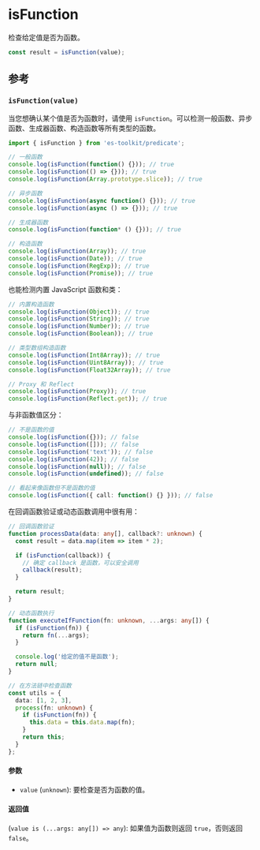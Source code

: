 # isFunction

检查给定值是否为函数。

```typescript
const result = isFunction(value);
```

## 参考

### `isFunction(value)`

当您想确认某个值是否为函数时，请使用 `isFunction`。可以检测一般函数、异步函数、生成器函数、构造函数等所有类型的函数。

```typescript
import { isFunction } from 'es-toolkit/predicate';

// 一般函数
console.log(isFunction(function() {})); // true
console.log(isFunction(() => {})); // true
console.log(isFunction(Array.prototype.slice)); // true

// 异步函数
console.log(isFunction(async function() {})); // true
console.log(isFunction(async () => {})); // true

// 生成器函数
console.log(isFunction(function* () {})); // true

// 构造函数
console.log(isFunction(Array)); // true
console.log(isFunction(Date)); // true
console.log(isFunction(RegExp)); // true
console.log(isFunction(Promise)); // true
```

也能检测内置 JavaScript 函数和类：

```typescript
// 内置构造函数
console.log(isFunction(Object)); // true
console.log(isFunction(String)); // true
console.log(isFunction(Number)); // true
console.log(isFunction(Boolean)); // true

// 类型数组构造函数
console.log(isFunction(Int8Array)); // true
console.log(isFunction(Uint8Array)); // true
console.log(isFunction(Float32Array)); // true

// Proxy 和 Reflect
console.log(isFunction(Proxy)); // true
console.log(isFunction(Reflect.get)); // true
```

与非函数值区分：

```typescript
// 不是函数的值
console.log(isFunction({})); // false
console.log(isFunction([])); // false
console.log(isFunction('text')); // false
console.log(isFunction(42)); // false
console.log(isFunction(null)); // false
console.log(isFunction(undefined)); // false

// 看起来像函数但不是函数的值
console.log(isFunction({ call: function() {} })); // false
```

在回调函数验证或动态函数调用中很有用：

```typescript
// 回调函数验证
function processData(data: any[], callback?: unknown) {
  const result = data.map(item => item * 2);

  if (isFunction(callback)) {
    // 确定 callback 是函数，可以安全调用
    callback(result);
  }

  return result;
}

// 动态函数执行
function executeIfFunction(fn: unknown, ...args: any[]) {
  if (isFunction(fn)) {
    return fn(...args);
  }

  console.log('给定的值不是函数');
  return null;
}

// 在方法链中检查函数
const utils = {
  data: [1, 2, 3],
  process(fn: unknown) {
    if (isFunction(fn)) {
      this.data = this.data.map(fn);
    }
    return this;
  }
};
```

#### 参数

- `value` (`unknown`): 要检查是否为函数的值。

#### 返回值

(`value is (...args: any[]) => any`): 如果值为函数则返回 `true`，否则返回 `false`。

